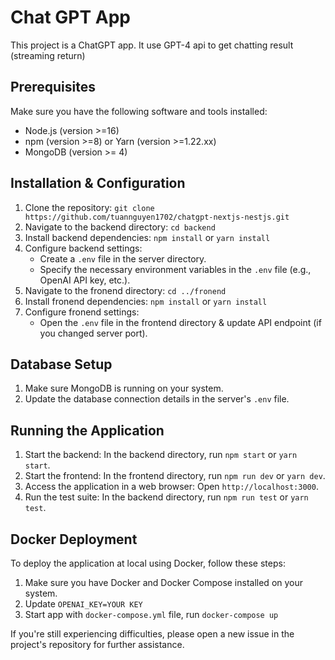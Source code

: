 # Chat GPT App

This project is a ChatGPT app. It use GPT-4 api to get chatting result (streaming return)

## Prerequisites

Make sure you have the following software and tools installed:

- Node.js (version >=16)
- npm (version >=8) or Yarn (version >=1.22.xx)
- MongoDB (version >= 4)

## Installation & Configuration

1. Clone the repository: `git clone https://github.com/tuannguyen1702/chatgpt-nextjs-nestjs.git`
2. Navigate to the backend directory: `cd backend`
3. Install backend dependencies: `npm install` or `yarn install`
4. Configure backend settings:
   - Create a `.env` file in the server directory.
   - Specify the necessary environment variables in the `.env` file (e.g., OpenAI API key, etc.).
5. Navigate to the fronend directory: `cd ../fronend`
6. Install fronend dependencies: `npm install` or `yarn install`
7. Configure fronend settings:
   - Open the `.env` file in the frontend directory & update API endpoint (if you changed server port).

## Database Setup

1. Make sure MongoDB is running on your system.
2. Update the database connection details in the server's `.env` file.

## Running the Application

1. Start the backend: In the backend directory, run `npm start` or `yarn start`.
2. Start the frontend: In the frontend directory, run `npm run dev` or `yarn dev`.
3. Access the application in a web browser: Open `http://localhost:3000`.
4. Run the test suite: In the backend directory, run `npm run test` or `yarn test`.

## Docker Deployment

To deploy the application at local using Docker, follow these steps:

1. Make sure you have Docker and Docker Compose installed on your system.
2. Update `OPENAI_KEY=YOUR KEY`
3. Start app with `docker-compose.yml` file, run `docker-compose up`


If you're still experiencing difficulties, please open a new issue in the project's repository for further assistance.